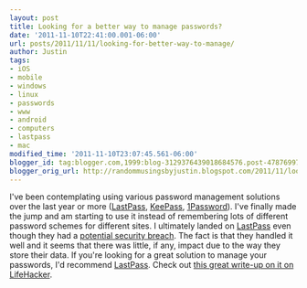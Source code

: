 ```yaml
---
layout: post
title: Looking for a better way to manage passwords?
date: '2011-11-10T22:41:00.001-06:00'
url: posts/2011/11/11/looking-for-better-way-to-manage/
author: Justin
tags:
- iOS
- mobile
- windows
- linux
- passwords
- www
- android
- computers
- lastpass
- mac
modified_time: '2011-11-10T23:07:45.561-06:00'
blogger_id: tag:blogger.com,1999:blog-3129376439018684576.post-4787699780568644572
blogger_orig_url: http://randommusingsbyjustin.blogspot.com/2011/11/looking-for-better-way-to-manage.html
---
```

I've been contemplating using various password management solutions over the last year or more ([LastPass][lp], 
[KeePass][kp], [1Password][op]). I've finally made the jump and am starting to use it instead of remembering lots of 
different password schemes for different sites. I ultimately landed on [LastPass][lp] even though they had a 
[potential security breach][lp-breach]. The fact is that they handled it well and it seems that there was little, 
if any, impact due to the way they store their data. If you're looking for a great solution to manage your passwords, 
I'd recommend [LastPass][lp]. Check out [this great write-up on it on LifeHacker][lp-lh].
<!--more-->


[lp]: https://www.lastpass.com/
[kp]: https://keepass.info/
[op]: https://agilebits.com/onepassword
[lp-breach]: https://blog.lastpass.com/2011/05/lastpass-security-notification.html
[lp-lh]: https://lifehacker.com/5483119/the-easy-any+browser-any+os-password-solution
